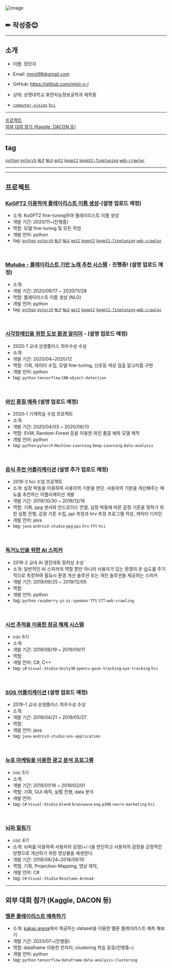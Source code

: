 ![image](https://img.shields.io/badge/Latest%20Update-201205-9cf?style=flat-square) 
## ✏ 작성중😊
---
## 소개
- 이름: 정민지  

- Email: jminji98@gmail.com

- GitHub: https://github.com/minji-o-j  

- 상태: 상명대학교 휴먼지능정보공학과 재학중

- [`computer-vision`](https://github.com/search?q=user%3Aminji-o-j+computer-vision) 
[`hci`](https://github.com/search?q=user%3Aminji-o-j+hci)
---

[프로젝트](#프로젝트)  
[외부 대회 참가 (Kaggle, DACON 등)](#외부-대회-참가-kaggle-dacon-등)

---
## tag
[`python`](https://github.com/search?q=user%3Aminji-o-j+python)
[`pytorch`](https://github.com/search?q=user%3Aminji-o-j+pytorch)
[`NLP`](https://github.com/search?q=user%3Aminji-o-j+NLP)
[`NLG`](https://github.com/search?q=user%3Aminji-o-j+NLG)
[`gpt2`](https://github.com/search?q=user%3Aminji-o-j+gpt2)
[`kogpt2`](https://github.com/search?q=user%3Aminji-o-j+kogpt2)
[`kogpt2-finetuning`](https://github.com/search?q=user%3Aminji-o-j+kogpt2-finetuning)
[`web-crawler`](https://github.com/search?q=user%3Aminji-o-j+web-crawler)

---
<!--## 기술
### 활용 가능
### 간단한 기능 구현 가능
### 사용 경험 있음-->

---
## 프로젝트
<!--
- 수업, coc등 작성
- 수상 내역
- 소개: 
- 개발 기간: 
- 역할:
- 개발 언어:
- tag:
-->
### [KoGPT2 이용하여 플레이리스트 이름 생성](https://github.com/minji-o-j/KoGPT2-finetuning)-(설명 업로드 예정) 
- 소개: KoGPT2 fine-tuning하여 플레이리스트 이름 생성
- 개발 기간: 2020/11~(진행중)
- 역할: 모델 fine-tuning 및 모든 작업 
- 개발 언어: python
- tag: 
[`python`](https://github.com/search?q=user%3Aminji-o-j+python) 
[`pytorch`](https://github.com/search?q=user%3Aminji-o-j+pytorch) 
[`NLP`](https://github.com/search?q=user%3Aminji-o-j+NLP) 
[`NLG`](https://github.com/search?q=user%3Aminji-o-j+NLG) 
[`gpt2`](https://github.com/search?q=user%3Aminji-o-j+gpt2) 
[`kogpt2`](https://github.com/search?q=user%3Aminji-o-j+kogpt2) 
[`kogpt2-finetuning`](https://github.com/search?q=user%3Aminji-o-j+kogpt2-finetuning) 
[`web-crawler`](https://github.com/search?q=user%3Aminji-o-j+web-crawler)

<br>

### [Mutube - 플레이리스트 기반 노래 추천 시스템](https://github.com/minji-o-j/MuTube) - 진행중! (설명 업로드 예정) 
- 소개: 
- 개발 기간: 2020/09/17 ~ 2020/11/28
- 역할: 플레이리스트 이름 생성 (NLG)
- 개발 언어: python
- tag: 
[`python`](https://github.com/search?q=user%3Aminji-o-j+python) 
[`pytorch`](https://github.com/search?q=user%3Aminji-o-j+pytorch) 
[`NLP`](https://github.com/search?q=user%3Aminji-o-j+NLP) 
[`NLG`](https://github.com/search?q=user%3Aminji-o-j+NLG) 
[`gpt2`](https://github.com/search?q=user%3Aminji-o-j+gpt2) 
[`kogpt2`](https://github.com/search?q=user%3Aminji-o-j+kogpt2) 
[`kogpt2-finetuning`](https://github.com/search?q=user%3Aminji-o-j+kogpt2-finetuning) 
[`web-crawler`](https://github.com/search?q=user%3Aminji-o-j+web-crawler)

<br>


### [시각장애인을 위한 도보 환경 알리미](https://github.com/minji-o-j/system-for-visually-impaired) -  (설명 업로드 예정)  
- 2020-1 교내 상생플러스 최우수상 수상
- 소개: 
- 개발 기간: 2020/04~2020/12
- 역할: 기획, 데이터 수집, 모델 fine-tuning, 신호등 색상 검출 알고리즘 구현
- 개발 언어: python
- tag: `python` `tensorflow` `CNN` `object-detection` 
<br>

### [와인 품질 예측](https://github.com/minji-o-j/Wine-Quality) (설명 업로드 예정)  
- 2020-1 기계학습 수업 프로젝트  
- 소개:
- 개발 기간: 2020/04/03 ~ 2020/06/13  
- 역할: SVM, Random-Forest 등을 이용한 와인 품질 예측 모델 제작  
- 개발 언어: python  
- tag: `python` `pytorch` `Machine-Learning` `Deep-Learning` `data-analysis`
<br>

### [음식 추천 어플리케이션](https://github.com/minji-o-j/Food-Recommendation-Application) (설명 추가 업로드 예정)  
- 2019-2 hci 수업 프로젝트
- 소개: 심장 박동을 이용하여 사용자의 기분을 판단. 사용자의 기분을 개선해주는 메뉴를 추천하는 어플리케이션 개발 
- 개발 기간: 2019/10/30 ~ 2019/12/16 
- 역할: 기획, ppg 센서와 안드로이드 연결, 심장 박동에 따른 감정 기준을 정하기 위한 실험 진행, 감정 기준 수립, ppi 측정과 hrv 측정 프로그램 작성, 캐릭터 디자인  
- 개발 언어: java
- tag: `java` `android-studio` `ppg` `ppi` `hrv` `fft` `hci`
<br>

### [독거노인을 위한 AI 스피커](https://github.com/minji-o-j/AI-Speaker-for-Senior-Citizen)  
- 2019-2 교내 AI 경진대회 장려상 수상  
- 소개: 일반적인 AI 스피커의 역할 뿐만 아니라 사용자가 있는 환경의 온·습도를 주기적으로 측정하여 필요시 환경 개선 솔루션 또는 개인 솔루션을 제공하는 스피커
- 개발 기간: 2019/09/25 ~ 2019/12/05
- 역할:
- 개발 언어: python
- tag: `python` `raspberry-pi` `ai-speaker` `TTS` `STT` `web-crawling`
<br>

### [시선 추적을 이용한 잠금 해제 시스템](https://github.com/minji-o-j/Unlocking-System-with-Gaze-Tracking)  
- coc 6기
- 소개: 
- 개발 기간: 2019/08/19 ~ 2019/09/11  
- 역할:
- 개발 언어: C#, C++  
- tag: `c#` `Visual-Studio` `Unity3D` `opencv` `gaze-tracking` `eye-tracking` `hci`
<br>

### [SOS 어플리케이션](https://github.com/minji-o-j/SOS-Application)  (설명 업로드 예정)  
- 2019-1 교내 상생플러스 최우수상 수상
- 소개: 
- 개발 기간: 2019/04/21 ~ 2019/05/27  
- 역할:
- 개발 언어: java
- tag: `java` `android-studio` `sos-application`
<br>

### [뉴로 마케팅을 이용한 광고 분석 프로그램](https://github.com/minji-o-j/Advertisement-Analysis-Program)
- coc 5기
- 소개: 
- 개발 기간: 2019/01/18 ~ 2019/02/01  
- 역할: 기획, GUI 제작, 실험 진행, data 분석
- 개발 언어:
- tag: `C#` `Visual-Studio` `blend` `brainwave` `eeg` `p300` `neuro-marketing` `hci`
<br>

### [뇌파 힐링기](https://github.com/minji-o-j/Healing-Machine-with-BrainWave)  
- coc 4기
- 소개: 뇌파를 이용하여 사용자의 감정(+/-)을 판단하고 사용자의 감정을 긍정적인 방향으로 개선하기 위한 영상물을 재생한다.
- 개발 기간: 2018/08/24~2018/09/10
- 역할: 기획, Projection-Mapping, 영상 제작, 
- 개발 언어: C#
- tag: `C#` `Visual-Studio` `Resolume-Arena4` 
---


## 외부 대회 참가 (Kaggle, DACON 등)

### [멜론 플레이리스트 예측하기](https://github.com/minji-o-j/kakao-arena)
- 소개: [kakao arena](https://arena.kakao.com/c/7)에서 제공하는 dataset을 이용한 멜론 플레이리스트 예측 해보기
- 개발 기간: 2020/07~(진행중)
- 역할: dataframe 이용한 전처리, clustering 학습 등등(진행중~)
- 개발 언어: python
- tag: `python` `tensorflow` `dataframe` `data-analysis` `clustering`

<br>
<!--




---

## 수업 실습  
### 2019
- 홍콩에서의 소확행
  - UIUX
  - 개발 기간 : 2019 1학기
  - 설명(업로드 예정)
  - 소스 코드(업로드 예정)  
<br>

- Hadamard 변환기 만들기    
  - DSP
  - 2019 2학기  
  - 설명 (업로드 예정)  
  - [소스 코드](https://github.com/minji-o-j/DSP/tree/master/hadamard)  
<br>
  
- CT 구현하기  
  - DSP
  - 2019 2학기
  - 설명(업로드 예정)
  - 소스 코드(업로드 예정)
<br>

- FCFS  
  - Operating system
  - 2019 2학기
  - 설명(업로드 예정)
  - [소스 코드](https://github.com/minji-o-j/Operating-System_19Fall/tree/master/FCFS)
<br>

- Round Robin
  - Operating system
  - 2019 2학기
  - 설명(업로드 예정)
  - [소스 코드](https://github.com/minji-o-j/Operating-System_19Fall/tree/master/RoundRobin)
  
  <br>
  <br>
  
  ### 2020  
- 블록체인 실습  
   - 오픈API  
   - [소스 코드](https://github.com/minji-o-j/BlockChain)


-->
